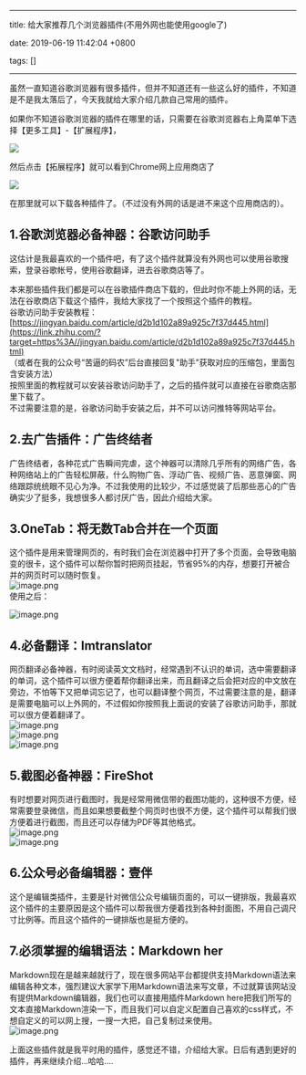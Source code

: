 
---

title: 给大家推荐几个浏览器插件(不用外网也能使用google了)

date: 2019-06-19 11:42:04 +0800

tags: []

---
虽然一直知道谷歌浏览器有很多插件，但并不知道还有一些这么好的插件，不知道是不是我太落后了，今天我就给大家介绍几款自己常用的插件。 

如果你不知道谷歌浏览器的插件在哪里的话，只需要在谷歌浏览器右上角菜单下选择【更多工具】-【扩展程序】，

![](https://cdn.nlark.com/yuque/0/2019/jpeg/263301/1560915742432-22ee61bc-a435-4462-95ee-a5114dd63002.jpeg#align=left&display=inline&height=317&originHeight=317&originWidth=718&size=0&status=done&width=718)


然后点击【拓展程序】就可以看到Chrome网上应用商店了

![](https://cdn.nlark.com/yuque/0/2019/jpeg/263301/1560915742383-394ceafc-c756-487c-82f8-ffa261501104.jpeg#align=left&display=inline&height=897&originHeight=897&originWidth=690&size=0&status=done&width=690)


在那里就可以下载各种插件了。（不过没有外网的话是进不来这个应用商店的）。


<a name="iGUeN"></a>
## 1.谷歌浏览器必备神器：谷歌访问助手

这估计是我最喜欢的一个插件吧，有了这个插件就算没有外网也可以使用谷歌搜索，登录谷歌帐号，使用谷歌翻译，进去谷歌商店等了。

本来那些插件我们都是可以在谷歌插件商店下载的，但此时你不能上外网的话，无法在谷歌商店下载这个插件，我给大家找了一个按照这个插件的教程。<br />谷歌访问助手安装教程：<br />[https://jingyan.baidu.com/article/d2b1d102a89a925c7f37d445.html](https://link.zhihu.com/?target=https%3A//jingyan.baidu.com/article/d2b1d102a89a925c7f37d445.html)<br />（或者在我的公众号“苦逼的码农”后台直接回复"助手"获取对应的压缩包，里面包含安装方法）<br />按照里面的教程就可以安装谷歌访问助手了，之后的插件就可以直接在谷歌商店那里下载了。<br />不过需要注意的是，谷歌访问助手安装之后，并不可以访问推特等网站平台。

<a name="7yjiC"></a>
## 2.去广告插件：广告终结者
广告终结者，各种花式广告瞬间完虐，这个神器可以清除几乎所有的网络广告，各种网络站上的广告轻松屏蔽，什么购物广告、浮动广告、视频广告、恶意弹窗、网络跟踪统统眼不见心为净。不过我使用的比较少，不过感觉装了后那些恶心的广告确实少了挺多，我想很多人都讨厌广告，因此介绍给大家。

<a name="l7Cxe"></a>
## 3.OneTab：将无数Tab合并在一个页面
这个插件是用来管理网页的，有时我们会在浏览器中打开了多个页面，会导致电脑变的很卡，这个插件可以帮你暂时把网页挂起，节省95%的内存，想要打开被合并的网页时可以随时恢复。<br />![image.png](https://cdn.nlark.com/yuque/0/2019/png/263301/1560915790747-d2f7edd9-95aa-41a3-90dc-bc144eedf077.png#align=left&display=inline&height=115&name=image.png&originHeight=230&originWidth=2852&size=148964&status=done&width=1426)<br />使用之后：

![image.png](https://cdn.nlark.com/yuque/0/2019/png/263301/1560915805665-542f557a-e0bb-4cdd-9886-b58d932d836f.png#align=left&display=inline&height=897&name=image.png&originHeight=1794&originWidth=1322&size=452821&status=done&width=661)


<a name="xFYWr"></a>
## 4.必备翻译：Imtranslator
网页翻译必备神器，有时阅读英文文档时，经常遇到不认识的单词，选中需要翻译的单词，这个插件可以很方便着帮你翻译出来，而且翻译之后会把对应的中文放在旁边，不怕等下又把单词忘记了，也可以翻译整个网页，不过需要注意的是，翻译是需要电脑可以上外网的，不过假如你按照我上面说的安装了谷歌访问助手，那就可以很方便着翻译了。<br />![image.png](https://cdn.nlark.com/yuque/0/2019/png/263301/1560915828638-27fd519d-d864-4b6e-8c4a-d0725301206c.png#align=left&display=inline&height=418&name=image.png&originHeight=836&originWidth=2648&size=363021&status=done&width=1324)<br />![image.png](https://cdn.nlark.com/yuque/0/2019/png/263301/1560916126684-c577afef-b7f0-4f83-b1f6-e7a81b20af79.png#align=left&display=inline&height=126&name=image.png&originHeight=252&originWidth=1276&size=211905&status=done&width=638)<br />![image.png](https://cdn.nlark.com/yuque/0/2019/png/263301/1560916153794-efa18a05-8341-42f8-b296-55f14fe9cccc.png#align=left&display=inline&height=52&name=image.png&originHeight=104&originWidth=1162&size=80714&status=done&width=581)


<a name="gKiIy"></a>
## 5.截图必备神器：FireShot
有时想要对网页进行截图时，我是经常用微信带的截图功能的，这种很不方便，经常需要登录微信，而且如果想要截整个网页时也很不方便，这个插件可以帮我们很方便着进行截图，而且还可以存储为PDF等其他格式。<br />![image.png](https://cdn.nlark.com/yuque/0/2019/png/263301/1560916191756-b6b5c6c8-bfc2-433d-a71e-974842b5adcd.png#align=left&display=inline&height=433&name=image.png&originHeight=866&originWidth=2536&size=406891&status=done&width=1268)<br />![image.png](https://cdn.nlark.com/yuque/0/2019/png/263301/1560916313655-3326cc5c-23f5-4333-b625-c0fb2e639fcc.png#align=left&display=inline&height=236&name=image.png&originHeight=472&originWidth=1465&size=243606&status=done&width=732.5)


<a name="5MXOn"></a>
## 6.公众号必备编辑器：壹伴
这个是编辑类插件，主要是针对微信公众号编辑页面的，可以一键排版，我最喜欢这个插件的主要原因是这个插件可以帮我很方便着找到各种封面图，不用自己调尺寸比例等。而且这个插件的一键排版也是挺方便的。


<a name="iY1lC"></a>
## 7.必须掌握的编辑语法：Markdown her
Markdown现在是越来越就行了，现在很多网站平台都提供支持Markdown语法来编辑各种文本，强烈建议大家学下用Markdown语法来写文章，不过就算该网站没有提供Markdown编辑器，我们也可以直接用插件Markdown here把我们所写的文本直接Markdown渲染一下，而且我们可以自定义配置自己喜欢的css样式，不想自定义的可以网上搜，一搜一大把，自己复制过来使用。<br />![image.png](https://cdn.nlark.com/yuque/0/2019/png/263301/1560923449064-bbb89212-4568-4ae8-87b1-27800a4f329a.png#align=left&display=inline&height=382&name=image.png&originHeight=764&originWidth=1078&size=105210&status=done&width=539)

上面这些插件就是我平时用的插件，感觉还不错，介绍给大家。日后有遇到更好的插件，再来继续介绍...哈哈....

